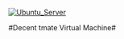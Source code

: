 [![Ubuntu_Server](https://github.com/B4gol/tmate/actions/workflows/ubuntu.yml/badge.svg)](https://github.com/B4gol/tmate/actions/workflows/ubuntu.yml)

#Decent tmate Virtual Machine#
